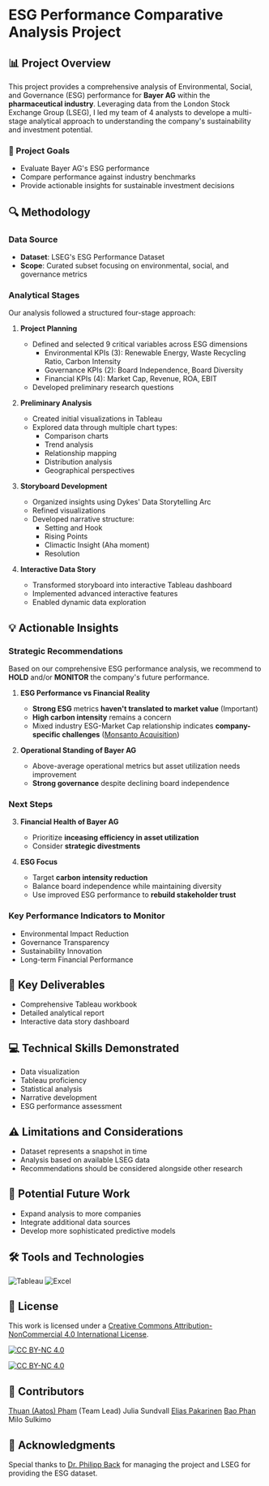 # ESG Performance Comparative Analysis Project

## 📊 Project Overview

This project provides a comprehensive analysis of Environmental, Social, and Governance (ESG) performance for **Bayer AG** within the **pharmaceutical industry**. Leveraging data from the London Stock Exchange Group (LSEG), I led my team of 4 analysts to develope a multi-stage analytical approach to understanding the company's sustainability and investment potential.

### 🎯 Project Goals

- Evaluate Bayer AG's ESG performance
- Compare performance against industry benchmarks
- Provide actionable insights for sustainable investment decisions

## 🔍 Methodology

### Data Source
- **Dataset**: LSEG's ESG Performance Dataset
- **Scope**: Curated subset focusing on environmental, social, and governance metrics

### Analytical Stages

Our analysis followed a structured four-stage approach:

1. **Project Planning**
   - Defined and selected 9 critical variables across ESG dimensions
     * Environmental KPIs (3): Renewable Energy, Waste Recycling Ratio, Carbon Intensity
     * Governance KPIs (2): Board Independence, Board Diversity
     * Financial KPIs (4): Market Cap, Revenue, ROA, EBIT
   - Developed preliminary research questions

2. **Preliminary Analysis**
   - Created initial visualizations in Tableau
   - Explored data through multiple chart types:
     * Comparison charts
     * Trend analysis
     * Relationship mapping
     * Distribution analysis
     * Geographical perspectives

3. **Storyboard Development**
   - Organized insights using Dykes' Data Storytelling Arc
   - Refined visualizations
   - Developed narrative structure:
     * Setting and Hook
     * Rising Points
     * Climactic Insight (Aha moment)
     * Resolution

4. **Interactive Data Story**
   - Transformed storyboard into interactive Tableau dashboard
   - Implemented advanced interactive features
   - Enabled dynamic data exploration
     
## 💡 Actionable Insights

### Strategic Recommendations

Based on our comprehensive ESG performance analysis, we recommend to **HOLD** and/or **MONITOR** the company's future performance.

1. **ESG Performance vs Financial Reality**
   - **Strong ESG** metrics **haven't translated to market value** (Important)
   - **High carbon intensity** remains a concern
   - Mixed industry ESG-Market Cap relationship indicates **company-specific challenges** ([Monsanto Acquisition](https://www.fiercepharma.com/pharma/worst-deal-ever-bayer-s-market-cap-now-close-to-total-cost-it-paid-for-monsanto))
     
2. **Operational Standing of Bayer AG**
   - Above-average operational metrics but asset utilization needs improvement
   - **Strong governance** despite declining board independence

### Next Steps
3. **Financial Health of Bayer AG**
   - Prioritize **inceasing efficiency in asset utilization**
   - Consider **strategic divestments**

4. **ESG Focus**
   - Target **carbon intensity reduction**
   - Balance board independence while maintaining diversity
   - Use improved ESG performance to **rebuild stakeholder trust**

### Key Performance Indicators to Monitor

- Environmental Impact Reduction
- Governance Transparency
- Sustainability Innovation
- Long-term Financial Performance
  
## 🚀 Key Deliverables

- Comprehensive Tableau workbook
- Detailed analytical report
- Interactive data story dashboard

## 💻 Technical Skills Demonstrated

- Data visualization
- Tableau proficiency
- Statistical analysis
- Narrative development
- ESG performance assessment

## ⚠️ Limitations and Considerations

- Dataset represents a snapshot in time
- Analysis based on available LSEG data
- Recommendations should be considered alongside other research

## 🔮 Potential Future Work

- Expand analysis to more companies
- Integrate additional data sources
- Develop more sophisticated predictive models

## 🛠 Tools and Technologies

![Tableau](https://img.shields.io/badge/Tableau-E97627?style=for-the-badge&logo=Tableau&logoColor=white)
![Excel](https://img.shields.io/badge/Microsoft_Excel-217346?style=for-the-badge&logo=microsoft-excel&logoColor=white)

## 📜 License

This work is licensed under a 
[Creative Commons Attribution-NonCommercial 4.0 International License](http://creativecommons.org/licenses/by-nc/4.0/).

[![CC BY-NC 4.0][cc-by-nc-shield]][cc-by-nc]

[![CC BY-NC 4.0][cc-by-nc-image]][cc-by-nc]

[cc-by-nc]: http://creativecommons.org/licenses/by-nc/4.0/
[cc-by-nc-image]: https://licensebuttons.net/l/by-nc/4.0/88x31.png
[cc-by-nc-shield]: https://img.shields.io/badge/License-CC%20BY--NC%204.0-lightgrey.svg

## 👥 Contributors

[Thuan (Aatos) Pham](https://www.linkedin.com/in/tbimeo/) (Team Lead)
Julia Sundvall
[Elias Pakarinen](https://www.linkedin.com/in/elias-pakarinen-8a68192a5/)
[Bao Phan](https://www.linkedin.com/in/bao-phan-911146339/)
Milo Sulkimo

## 🙏 Acknowledgments

Special thanks to [Dr. Philipp Back](https://www.linkedin.com/in/philippback/) for managing the project and LSEG for providing the ESG dataset.

